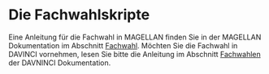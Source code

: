 # Die Fachwahlskripte

Eine Anleitung für die Fachwahl in MAGELLAN finden Sie in der MAGELLAN Dokumentation im Abschnitt [Fachwahl](https://doc.magellan7.stueber.de/schulverwaltung/howto/Oberstufe/fachwahl/). Möchten Sie die Fachwahl in DAVINCI vornehmen, lesen Sie bitte die Anleitung im Abschnitt [Fachwahlen](https://doc.davinci6.stueber.de/course-plan/Fachwahlen.html) der DAVNINCI Dokumentation.
